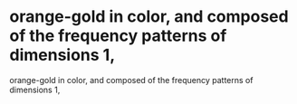 # orange-gold in color, and composed of the frequency patterns of dimensions 1,

orange-gold in color, and composed of the frequency patterns of dimensions 1,